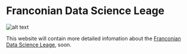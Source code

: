 # Franconian Data Science Leage

![alt text](Pictures/Logo.jopg "Title")

This website will contain more detailed infomation about the [Franconian Data Science Leage](https://www.linkedin.com/company/data-science-league), soon.
